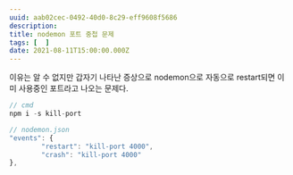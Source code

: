 ```yaml
---
uuid: aab02cec-0492-40d0-8c29-eff9608f5686
description: 
title: nodemon 포트 중첩 문제
tags: [  ]
date: 2021-08-11T15:00:00.000Z
---
```








이유는 알 수 없지만 갑자기 나타난 증상으로 nodemon으로 자동으로 restart되면 이미 사용중인 포트라고 나오는 문제다.

```jsx
// cmd
npm i -s kill-port
```

```jsx
// nodemon.json
"events": {
        "restart": "kill-port 4000",
        "crash": "kill-port 4000"
},
```